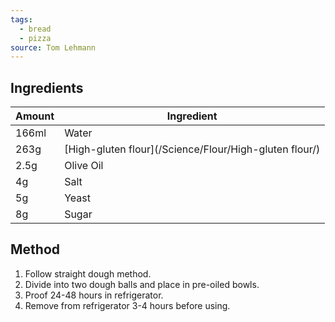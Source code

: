 ```yaml
---
tags:
  - bread
  - pizza
source: Tom Lehmann
---
```

## Ingredients
| Amount | Ingredient                                             |
| ------ | ------------------------------------------------------ |
| 166ml  | Water                                                  |
| 263g   | [High-gluten flour](/Science/Flour/High-gluten flour/) |
| 2.5g   | Olive Oil                                              |
| 4g     | Salt                                                   |
| 5g     | Yeast                                                  |
| 8g     | Sugar                                                  |

## Method
1. Follow straight dough method. 
2. Divide into two dough balls and place in pre-oiled bowls. 
3. Proof 24-48 hours in refrigerator.
4. Remove from refrigerator 3-4 hours before using.
